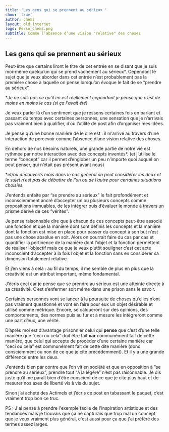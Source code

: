 ```yaml
---
title: 'Les gens qui se prennent au sérieux '
show: 'true'
author: chems
layout: old_internet
logo: Perso_Chems.png
subtitle: Comme l’absence d’une vision "relative" des choses
---
```

## Les gens qui se prennent au sérieux

Peut-être que certains liront le titre de cet entrée en se disant que je suis moi-même quelqu’un qui se prend vachement au sérieux*. Cependant le sujet que je veux aborder dans cet entrée n’est probablement pas la première chose à laquelle on pense lorsqu’on évoque le fait de se “prendre au sérieux”. 

**Je ne sais pas ce qu’il en est réellement cependant je pense que c’est de moins en moins le cas (si ça l'avait été)*

Je veux parler là d’un sentiment que je ressens certaines fois en parlant et passant du temps avec certaines personnes, une sensation que je n’arrivais pas vraiment bien à qualifier, d’où l’utilité de post afin d’organiser mes idées. 

Je pense qu’une bonne manière de le dire est : il m’arrive au travers d’une interaction de percevoir comme l’absence d’une vision relative des choses.

En dehors de nos besoins naturels, une grande partie de notre vie est rythmée par notre interaction avec des concepts inventés*. (et j’utilise le terme “concept” car il permet d’englober un peu n’importe quoi auquel on peut penser, qui n’était pas présent avant nous)

**et/ou découverts mais dans le cas général on peut considérer les deux et le sujet n’est pas de débattre de l’un ou de l’autre pour certaines situations choisies.* 

J’entends enfaite par “se prendre au sérieux” le fait profondément et inconsciemment ancré d’accepter un ou plusieurs concepts comme propositions immuables, de les intégrer puis d’évaluer le monde à travers un prisme dérivé de ces “vérités”. 

Je pense raisonnable dire que à chacun de ces concepts peut-être associé une fonction et que la manière dont sont définis les concepts et la manière dont la fonction est mise en place pour passer du concept à son but n’est pas une chose absolue en soit. Alors on pourrait faire du cas par cas et quantifier la pertinence de la manière dont l’objet et la fonction permettent de réaliser l’objectif mais ce que je veux plutôt souligner c’est cet acte inconscient d’accepter à la fois l’objet et la fonction sans en considérer sa dimension totalement relative. 

Et j’en viens à celà : au fil du temps, il me semble de plus en plus que la créativité est un attribut important, même fondamental. 

J’écris ceci car je pense que se prendre au sérieux est une atteinte directe à sa créativité. C’est s’enfermer soit même dans une prison sans le savoir.

Certaines personnes vont se lancer à la poursuite de choses qu’elles n’ont pas vraiment questionné et vont en faire pour eux un objet désirable et utilisé comme métrique. Encore, se calqueront sur des opinions, des comportements, des normes puis au fur et à mesure les intègreront comme une part d’eux, une vérité. 

D’après moi est d’avantage prisonnier celui qui **pense** que c’est d’une telle manière que “ceci ou cela” doit être fait **car** communément fait de cette manière, que celui qui accepte de procéder d’une certaine manière car “ceci ou cela” est communément fait de cette dite manière (donc consciemment ou non de ce que je cite précédemment). Et il y a une grande différence entre les deux. 

J’entends bien par contre que l’on vit en société et que en opposition à “se prendre au sérieux”,  prendre tout “à la légère” n’est pas raisonnable. Je dis juste qu’il me paraît bien d’être conscient de ce que je cite plus haut et de mesurer nos axes de liberté vis à vis du sujet.

Sinon j’ai acheté des Actimels et j’écris ce post en tabassant le paquet, c’est vraiment trop bon ce truc.





PS : J'ai pensé à prendre l'exemple facile de l'inspiration artistique et des tendances mais je trouvais que ça ne capturais que trop mal un concept que je veux vraiment plus général, c'est aussi pour ça que j'ai préféré des termes assez larges.
